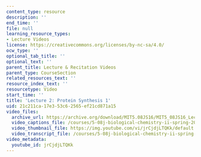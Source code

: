```yaml
---
content_type: resource
description: ''
end_time: ''
file: null
learning_resource_types:
- Lecture Videos
license: https://creativecommons.org/licenses/by-nc-sa/4.0/
ocw_type: ''
optional_tab_title: ''
optional_text: ''
parent_title: Lecture & Recitation Videos
parent_type: CourseSection
related_resources_text: ''
resource_index_text: ''
resourcetype: Video
start_time: ''
title: 'Lecture 2: Protein Synthesis 1'
uid: 21c211ca-17e3-53c6-2565-ef21cd871a15
video_files:
  archive_url: https://archive.org/download/MIT5.08JS16/MIT5_08JS16_Lecture_02_300k.mp4
  video_captions_file: /courses/5-08j-biological-chemistry-ii-spring-2016/be861e14c7155620856ba74f982b3cf9_jrCjdjLTQKk.vtt
  video_thumbnail_file: https://img.youtube.com/vi/jrCjdjLTQKk/default.jpg
  video_transcript_file: /courses/5-08j-biological-chemistry-ii-spring-2016/0417f645793142469f510c09c0de0b24_jrCjdjLTQKk.pdf
video_metadata:
  youtube_id: jrCjdjLTQKk
---
```

